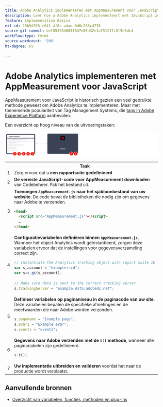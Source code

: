 ```yaml
---
title: Adobe Analytics implementeren met AppMeasurement voor JavaScript
description: Leer hoe u Adobe Analytics implementeert met JavaScript zonder een tagbeheersysteem.
feature: Implementation Basics
exl-id: 25b9d768-c641-4f6c-a4ae-0d6c238c4776
source-git-commit: bef853934683f647e05d42e1a751217c8f9b5dc4
workflow-type: tm+mt
source-wordcount: '206'
ht-degree: 6%

---
```


# Adobe Analytics implementeren met AppMeasurement voor JavaScript

AppMeasurement voor JavaScript is historisch gezien een veel gebruikte methode geweest om Adobe Analytics te implementeren. Maar met toenemende populariteit van Tag Management Systems, die [tags in Adobe Experience Platform](../launch/overview.md) aanbevolen.

Een overzicht op hoog niveau van de uitvoeringstaken:

![Hoe te om Adobe Analyses met AppMeasurement voor Javascript uit te voeren, zoals die in deze sectie wordt beschreven.](../assets/appmeasurement-annotated.png)

<table>

<tr>
<th style="width:5%"></th><th style="width:75%"><b>Taak</b></th><th style="width:20%"><b>Meer informatie</b></th>
</tr>

<tr>
<td>1</td><td>Zorg ervoor dat u <b>een rapportsuite gedefinieerd</b></td><td><a href="../../admin/admin/c-manage-report-suites/report-suites-admin.md">Rapportsuitebeheer</a></td>
</tr>

<tr>
<td>2</td><td><b>De vereiste JavaScript-code voor AppMeasurement downloaden</b> van Codebeheer. Pak het bestand uit.</td><td><a href="../../admin/admin/code-manager-admin.md">Code Manager</a></td>
</tr>

<tr>
<td>3</td><td><b>Toevoegen <code>AppMeasurement.js</code> naar het sjabloonbestand van uw website</b>. De code bevat de bibliotheken die nodig zijn om gegevens naar Adobe te verzenden.

```html
<head>
  <script src="AppMeasurement.js"></script>
  …
</head>
```

</td><td></td>
</tr>

<tr>
<td>4</td><td><b>Configuratievariabelen definiëren binnen <code>AppMeasurement.js</code></b>. Wanneer het object Analytics wordt geïnstantieerd, zorgen deze variabelen ervoor dat de instellingen voor gegevensverzameling correct zijn.

```JavaScript
// Instantiate the Analytics tracking object with report suite ID
var s_account = "examplersid";
var s=s_gi(s_account);
 
// Make sure data is sent to the correct tracking server
s.trackingServer = "example.data.adobedc.net";
```

</td><td><a href="../vars/config-vars/configuration-variables.md">Configuratievariabelen</a></td>
</tr>

<tr>
<td>5</td><td><b>Definieer variabelen op paginaniveau in de paginacode van uw site</b>. Deze variabelen bepalen de specifieke afmetingen en de meetwaarden die naar Adobe worden verzonden.

```js
s.pageName = "Example page";
s.eVar1 = "Example eVar";
s.events = "event1";
```

</td><td><a href="../vars/page-vars/page-variables.md">Paginariabelen</a></td>
</tr>

<tr>
<td>6</td><td><b>Gegevens naar Adobe verzenden met de <code>t()</code> methode</b>, wanneer alle paginariabelen zijn gedefinieerd.

```js
s.t();
```

</td><td><a href="../vars/functions/t-method.md">t(), methode</a></td>
</tr>

<tr>
<td>7</td><td><b>Uw implementatie uitbreiden en valideren</b> voordat het naar de productie wordt verplaatst.</b></td><td></td>
</tr>

</table>

## Aanvullende bronnen

- [Overzicht van variabelen, functies, methoden en plug-ins](../vars/overview.md)
